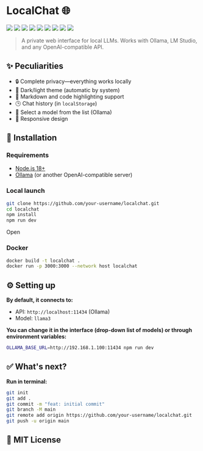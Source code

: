  # LocalChat 🌐
 
<a href="https://github.com/mscbuild"><img src="https://img.shields.io/badge/AI-Code%20Assist-EB9FDA"></a>
![](https://komarev.com/ghpvc/?username=mscbuild) 
 ![](https://img.shields.io/github/license/mscbuild/localchat) 
 ![](https://img.shields.io/badge/PRs-Welcome-green)
 ![](https://img.shields.io/github/languages/code-size/mscbuild/localchat)
![](https://img.shields.io/badge/code%20style-javascript-green)
![](https://img.shields.io/github/stars/mscbuild)
![](https://img.shields.io/badge/Topic-Github-lighred)
![](https://img.shields.io/website?url=https%3A%2F%2Fgithub.com%2Fmscbuild)


> A private web interface for local LLMs. Works with Ollama, LM Studio, and any OpenAI-compatible API.

 
## ✨ Peculiarities
- 🔒 Complete privacy—everything works locally
- 🎨 Dark/light theme (automatic by system)
- 📝 Markdown and code highlighting support
- 🕒 Chat history (in `localStorage`)
- 🧠 Select a model from the list (Ollama)
- 📱 Responsive design

## 🚀 Installation

### Requirements
- [Node.js 18+](https://nodejs.org/)
- [Ollama](https://ollama.com/) (or another OpenAI-compatible server)

### Local launch
~~~bash
git clone https://github.com/your-username/localchat.git
cd localchat
npm install
npm run dev
~~~

Open <a href="http://localhost:5173"></a>

### Docker
~~~bash
docker build -t localchat .
docker run -p 3000:3000 --network host localchat
~~~
## ⚙️ Setting up

**By default, it connects to:**

- API: `http://localhost:11434` (Ollama)
- Model: `llama3`

**You can change it in the interface (drop-down list of models) or through environment variables:**
~~~bash
OLLAMA_BASE_URL=http://192.168.1.100:11434 npm run dev
~~~
## ✅ What's next?

**Run in terminal:**
~~~bash
git init
git add .
git commit -m "feat: initial commit"
git branch -M main
git remote add origin https://github.com/your-username/localchat.git
git push -u origin main
~~~
## 📄 MIT License
